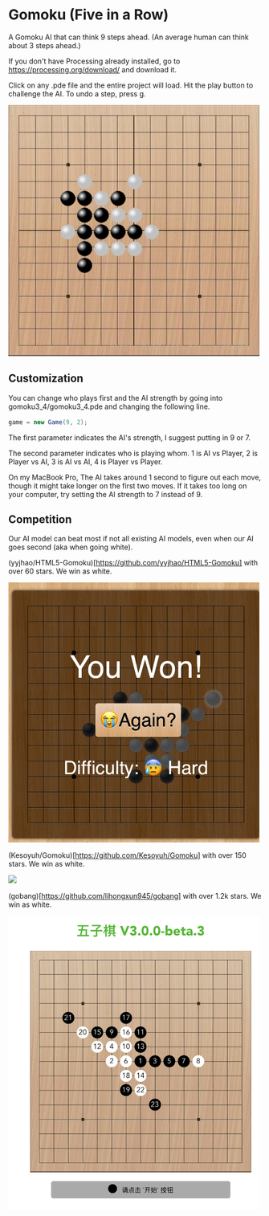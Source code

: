 # Gomoku (Five in a Row)
A Gomoku AI that can think 9 steps ahead. (An average human can think about 3 steps ahead.)

If you don't have Processing already installed, go to https://processing.org/download/ and download it.

Click on any .pde file and the entire project will load. Hit the play button to challenge the AI. To undo a step, press g.

<img src="https://github.com/RolandGao/Gomoku/blob/master/example.png" width="500"/>


## Customization
You can change who plays first and the AI strength by going into gomoku3_4/gomoku3_4.pde and changing the following line.
```java
game = new Game(9, 2);
```
The first parameter indicates the AI's strength, I suggest putting in 9 or 7. 

The second parameter indicates who is playing whom. 1 is AI vs Player, 2 is Player vs AI, 3 is AI vs AI, 4 is Player vs Player.

On my MacBook Pro, The AI takes around 1 second to figure out each move, though it might take longer on the first two moves. If it takes too long on your computer, try setting the AI strength to 7 instead of 9. 

## Competition
Our AI model can beat most if not all existing AI models, even when our AI goes second (aka when going white).

(yyjhao/HTML5-Gomoku)[https://github.com/yyjhao/HTML5-Gomoku] with over 60 stars. We win as white.

<img src="https://github.com/RolandGao/Gomoku/blob/master/Competitor1.png" width="500"/>

(Kesoyuh/Gomoku)[https://github.com/Kesoyuh/Gomoku] with over 150 stars. We win as white.

<img src="https://github.com/RolandGao/Gomoku/blob/master/Competitor2.PNG" width="500"/>

(gobang)[https://github.com/lihongxun945/gobang] with over 1.2k stars. We win as white.

<img src="https://github.com/RolandGao/Gomoku/blob/master/Competitor3.png" width="500"/>
